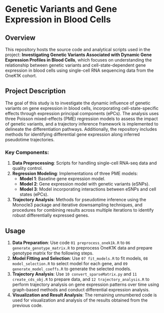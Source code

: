 # Genetic Variants and Gene Expression in Blood Cells

## Overview

This repository hosts the source code and analytical scripts used in the project: **Investigating Genetic Variants Associated with Dynamic Gene Expression Profiles in Blood Cells**, which focuses on understanding the relationship between genetic variants and cell-state-dependent gene expression in blood cells using single-cell RNA sequencing data from the OneK1K cohort.

## Project Description

The goal of this study is to investigate the dynamic influence of genetic variants on gene expression in blood cells, incorporating cell-state-specific effects through expression principal components (ePCs). The analysis uses three Poisson mixed-effects (PME) regression models to assess the impact of genetic variants, and a trajectory inference framework is implemented to delineate the differentiation pathways. Additionally, the repository includes methods for identifying differential gene expression along inferred pseudotime trajectories.

### Key Components:

1. **Data Preprocessing**: Scripts for handling single-cell RNA-seq data and quality control.
2. **Regression Modeling**: Implementations of three PME models:
   - **Model 1**: Baseline gene expression model.
   - **Model 2**: Gene expression model with genetic variants (eSNPs).
   - **Model 3**: Model incorporating interactions between eSNPs and cell states (ePCs).
3. **Trajectory Analysis**: Methods for pseudotime inference using the Monocle3 package and iterative downsampling techniques, and procedures for combining results across multiple iterations to identify robust differentially expressed genes.

## Usage

1. **Data Preparation**: Use code `01 preprocess_onek1k.R` to `06 generate_genotype_matrix.R` to preprocess OneK1K data and prepare genotype matrix for the following steps.
2. **Model Fitting and Selection**: Use `07 fit_models.R` to fit models, `08 model_selection.R` to select model for each gene, and `09 generate_model_coeffs.R` to generate the selected models.
3. **Trajectory Analysis**: Use `10 convert_sparseMatrix.py` and `11 create_cds_obj.R` to prepare data, and `12 trajectory_analysis.R` to perform trajectory analysis on gene expression patterns over time using graph-based methods and conduct differential expression analysis.
4. **Visualization and Result Analysis**: The remaining unnumbered code is used for visualization and analysis of the results obtained from the previous code.
   
